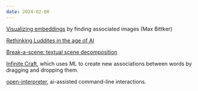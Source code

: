 ```yaml
---
date: 2024-02-08
---
```


[Visualizing embeddings](https://maxbittker.com/river-notes) by finding
associated images (Max Bittker)

[Rethinking Luddites in the age of
AI](https://www.newyorker.com/books/page-turner/rethinking-the-luddites-in-the-age-of-ai)

[Break-a-scene: textual scene decomposition](https://omriavrahami.com/break-a-scene/)

[Infinite Craft](https://neal.fun/infinite-craft/), which uses ML to create
new associations between words by dragging and dropping them.

[open-interpreter](https://openinterpreter.com), ai-assisted command-line
interactions.

